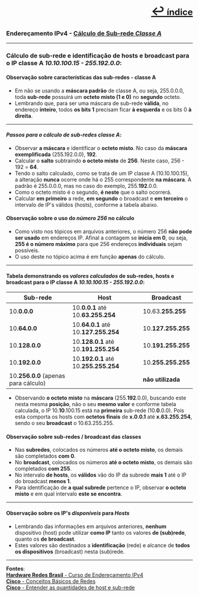 [<p style="text-align:right; font-weight: 710;font-size: 1.5em; margin-right:0;">↩︎<span style="font-size: .75em"> índice</span></p>](readme.md)
---
### Endereçamento IPv4 - [Cálculo de Sub-rede ***Classe A***](https://www.youtube.com/watch?v=fUuzEXHPLBo&list=PLAp37wMSBouCU49LV0qFbItufigjYk-sp&index=13)
---

### Cálculo de sub-rede e identificação de hosts e broadcast para o IP classe A ***10.10.100.15 - 255.192.0.0***:

#### Observação sobre características das sub-redes - classe A
* Em não se usando a **máscara padrão** de classe A, ou seja, 255.0.0.0, toda **sub-rede** possuirá um **octeto misto (1 e 0)** no **segundo** octeto.
* Lembrando que, para ser uma máscara de sub-rede **válida**, no endereço **inteiro**, todos **os bits 1** precisam ficar **à esquerda** e os bits 0 **à direita**.

---
#### ***Passos para o cálculo de sub-redes classe A***:
* Observar **a máscara** e identificar o **octeto misto**. No caso da **máscara exemplificada** (255.192.0.0), **192**.
* Calcular o **salto** subtraindo **o octeto misto** de **256**. Neste caso, 256 - 192 = **64**.
* Tendo o salto calculado, como se trata de um IP classe A (10.10.100.15), a alteração **nunca** ocorre onde há o 255 correspondente **na máscara**. A padrão é 255.0.0.0, mas no caso do exemplo, 255.**192**.0.0.
* Como o octeto misto é o segundo, **é neste** que o salto ocorrerá. 
* Calcular **em primeiro** a rede, **em segundo** o broadcast e **em terceiro** o intervalo de IP's válidos (hosts), conforme a tabela abaixo.

#### Observação sobre o uso do ***número 256*** no cálculo
* Como visto nos tópicos em arquivos anteriores, o número 256 **não pode ser usado** em endereços IP. Afinal a contagem se **inicia em 0**, ou seja, **255 é o número máximo** para que 256 endereços **individuais** sejam possíveis.
* O uso deste no tópico acima é em função **apenas** do cálculo.

---
#### Tabela demonstrando os ***valores calculados*** de sub-redes, hosts e broadcast para o IP classe A ***10.10.100.15 - 255.192.0.0***:

| Sub-rede | Host | Broadcast |
| --- | --- | --- |
| 10.**0.0.0** | 10.**0.0.1** até 10.**63.255.254**| 10.63.**255.255** |
| 10.**64.0.0** | 10.**64.0.1** até 10.**127.255.254** | 10.**127.255.255** |
| 10.**128.0.0** | 10.**128.0.1** até 10.**191.255.254** | 10.**191.255.255** |
| 10.**192.0.0** | 10.**192.0.1** até 10.**255.255.254** | 10.**255.255.255** |
| 10.**256.0.0**  (apenas para cálculo)|  | **não utilizada** |

* Observando **o octeto misto** na **máscara** (255.**192**.0.0), buscando este nesta mesma **posição**, não o seu **mesmo valor** e conforme tabela calculada, o IP 10.**10**.100.15 está na **primeira** sub-rede (10.**0**.0.0). Pois esta comporta os hosts com **octetos finais** de **x.0.0.1** até **x.63.255.254**, sendo o seu **broadcast** o 10.63.255.255.

#### Observação sobre sub-redes / broadcast das classes
* Nas **subredes**, colocados os números **até o octeto misto**, os demais são completados **com 0**.
* No **broadcast**, colocados os números **até o octeto misto**, os demais são completados **com 255**.
* No intervalo **de hosts**, os **válidos** vão do IP da subrede **mais 1** até o IP do broadcast **menos 1**.
* Para identificação de **a qual subrede** pertence o IP, observar **o octeto misto** e em qual intervalo **este se encontra**.

---
#### Observação sobre os IP's ***disponíveis*** para ***Hosts***
* Lembrando das informações em arquivos anteriores, **nenhum** dispositivo (host) pode utilizar **como IP** tanto os valores **de (sub)rede**, quanto os **de broadcast**.
* Estes valores são destinados a **identificação** (rede) e alcance de **todos os dispositivos** (broadcast) nesta (sub)rede.

---		
**Fontes**:  
[**Hardware Redes Brasil** - Curso de Endereçamento IPv4](https://www.youtube.com/playlist?list=PLAp37wMSBouCU49LV0qFbItufigjYk-sp)  
[**Cisco** - Conceitos Básicos de Redes](https://www.netacad.com/pt/courses/networking-basics?courseLang=pt-BR)  
[**Cisco** - Entender as quantidades de host e sub-rede](https://www.cisco.com/c/pt_br/support/docs/ip/routing-information-protocol-rip/13790-8.html)  

